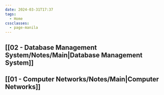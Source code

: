 ```yaml
---
date: 2024-03-31T17:37
tags:
  - Home
cssclasses:
  - page-manila
---
```

## [[02 - Database Management System/Notes/Main|Database Management System]]
## [[01 - Computer Networks/Notes/Main|Computer Networks]]